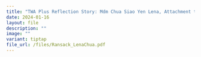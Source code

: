 ```yaml
---
title: "TWA Plus Reflection Story: Mdm Chua Siao Yen Lena, Attachment to Ransack"
date: 2024-01-16
layout: file
description: ""
image: ""
variant: tiptap
file_url: /files/Ransack_LenaChua.pdf
---
```

